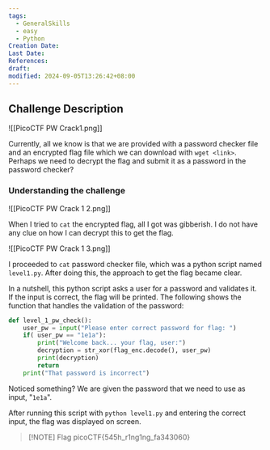 ```yaml
---
tags:
  - GeneralSkills
  - easy
  - Python
Creation Date: 
Last Date: 
References: 
draft: 
modified: 2024-09-05T13:26:42+08:00
---
```

## Challenge Description
![[PicoCTF PW Crack1.png]]

Currently, all we know is that we are provided with a password checker file and an encrypted flag file which we can download with `wget <link>`. Perhaps we need to decrypt the flag and submit it as a password in the password checker?

### Understanding the challenge
![[PicoCTF PW Crack 1 2.png]]

When I tried to `cat` the encrypted flag, all I got was gibberish. I do not have any clue on how I can decrypt this to get the flag.

![[PicoCTF PW Crack 1 3.png]]

I proceeded to `cat` password checker file, which was a python script named `level1.py`. After doing this, the approach to get the flag became clear. 

In a nutshell, this python script asks a user for a password and validates it. If the input is correct, the flag will be printed. The following shows the function that handles the validation of the password:

```python
def level_1_pw_check():
    user_pw = input("Please enter correct password for flag: ")
    if( user_pw == "1e1a"):
        print("Welcome back... your flag, user:")
        decryption = str_xor(flag_enc.decode(), user_pw)
        print(decryption)
        return
    print("That password is incorrect")
```
Noticed something? We are given the password that we need to use as input, "`1e1a`".

After running this script with `python level1.py` and entering the correct input, the flag was displayed on screen. 

> [!NOTE] Flag
> picoCTF{545h_r1ng1ng_fa343060}